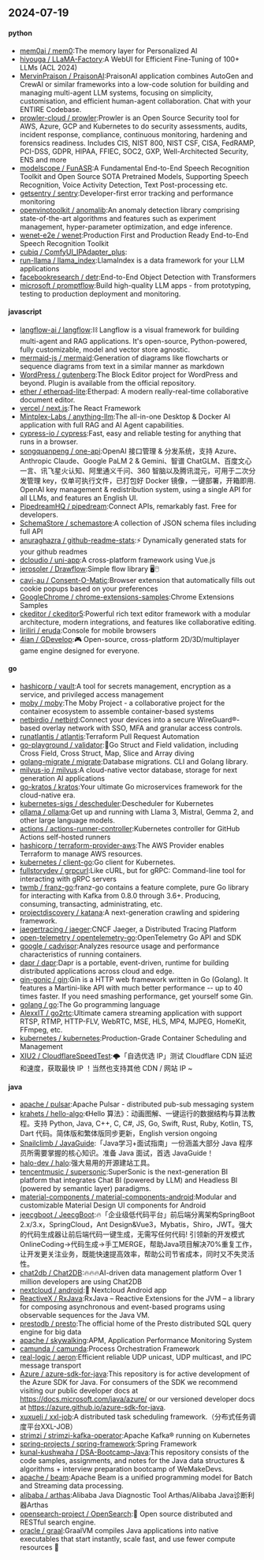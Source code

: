 ## 2024-07-19

#### python
* [mem0ai / mem0](https://github.com/mem0ai/mem0):The memory layer for Personalized AI
* [hiyouga / LLaMA-Factory](https://github.com/hiyouga/LLaMA-Factory):A WebUI for Efficient Fine-Tuning of 100+ LLMs (ACL 2024)
* [MervinPraison / PraisonAI](https://github.com/MervinPraison/PraisonAI):PraisonAI application combines AutoGen and CrewAI or similar frameworks into a low-code solution for building and managing multi-agent LLM systems, focusing on simplicity, customisation, and efficient human-agent collaboration. Chat with your ENTIRE Codebase.
* [prowler-cloud / prowler](https://github.com/prowler-cloud/prowler):Prowler is an Open Source Security tool for AWS, Azure, GCP and Kubernetes to do security assessments, audits, incident response, compliance, continuous monitoring, hardening and forensics readiness. Includes CIS, NIST 800, NIST CSF, CISA, FedRAMP, PCI-DSS, GDPR, HIPAA, FFIEC, SOC2, GXP, Well-Architected Security, ENS and more
* [modelscope / FunASR](https://github.com/modelscope/FunASR):A Fundamental End-to-End Speech Recognition Toolkit and Open Source SOTA Pretrained Models, Supporting Speech Recognition, Voice Activity Detection, Text Post-processing etc.
* [getsentry / sentry](https://github.com/getsentry/sentry):Developer-first error tracking and performance monitoring
* [openvinotoolkit / anomalib](https://github.com/openvinotoolkit/anomalib):An anomaly detection library comprising state-of-the-art algorithms and features such as experiment management, hyper-parameter optimization, and edge inference.
* [wenet-e2e / wenet](https://github.com/wenet-e2e/wenet):Production First and Production Ready End-to-End Speech Recognition Toolkit
* [cubiq / ComfyUI_IPAdapter_plus](https://github.com/cubiq/ComfyUI_IPAdapter_plus):
* [run-llama / llama_index](https://github.com/run-llama/llama_index):LlamaIndex is a data framework for your LLM applications
* [facebookresearch / detr](https://github.com/facebookresearch/detr):End-to-End Object Detection with Transformers
* [microsoft / promptflow](https://github.com/microsoft/promptflow):Build high-quality LLM apps - from prototyping, testing to production deployment and monitoring.

#### javascript
* [langflow-ai / langflow](https://github.com/langflow-ai/langflow):⛓️ Langflow is a visual framework for building multi-agent and RAG applications. It's open-source, Python-powered, fully customizable, model and vector store agnostic.
* [mermaid-js / mermaid](https://github.com/mermaid-js/mermaid):Generation of diagrams like flowcharts or sequence diagrams from text in a similar manner as markdown
* [WordPress / gutenberg](https://github.com/WordPress/gutenberg):The Block Editor project for WordPress and beyond. Plugin is available from the official repository.
* [ether / etherpad-lite](https://github.com/ether/etherpad-lite):Etherpad: A modern really-real-time collaborative document editor.
* [vercel / next.js](https://github.com/vercel/next.js):The React Framework
* [Mintplex-Labs / anything-llm](https://github.com/Mintplex-Labs/anything-llm):The all-in-one Desktop & Docker AI application with full RAG and AI Agent capabilities.
* [cypress-io / cypress](https://github.com/cypress-io/cypress):Fast, easy and reliable testing for anything that runs in a browser.
* [songquanpeng / one-api](https://github.com/songquanpeng/one-api):OpenAI 接口管理 & 分发系统，支持 Azure、Anthropic Claude、Google PaLM 2 & Gemini、智谱 ChatGLM、百度文心一言、讯飞星火认知、阿里通义千问、360 智脑以及腾讯混元，可用于二次分发管理 key，仅单可执行文件，已打包好 Docker 镜像，一键部署，开箱即用. OpenAI key management & redistribution system, using a single API for all LLMs, and features an English UI.
* [PipedreamHQ / pipedream](https://github.com/PipedreamHQ/pipedream):Connect APIs, remarkably fast. Free for developers.
* [SchemaStore / schemastore](https://github.com/SchemaStore/schemastore):A collection of JSON schema files including full API
* [anuraghazra / github-readme-stats](https://github.com/anuraghazra/github-readme-stats):⚡ Dynamically generated stats for your github readmes
* [dcloudio / uni-app](https://github.com/dcloudio/uni-app):A cross-platform framework using Vue.js
* [jerosoler / Drawflow](https://github.com/jerosoler/Drawflow):Simple flow library 🖥️🖱️
* [cavi-au / Consent-O-Matic](https://github.com/cavi-au/Consent-O-Matic):Browser extension that automatically fills out cookie popups based on your preferences
* [GoogleChrome / chrome-extensions-samples](https://github.com/GoogleChrome/chrome-extensions-samples):Chrome Extensions Samples
* [ckeditor / ckeditor5](https://github.com/ckeditor/ckeditor5):Powerful rich text editor framework with a modular architecture, modern integrations, and features like collaborative editing.
* [liriliri / eruda](https://github.com/liriliri/eruda):Console for mobile browsers
* [4ian / GDevelop](https://github.com/4ian/GDevelop):🎮 Open-source, cross-platform 2D/3D/multiplayer game engine designed for everyone.

#### go
* [hashicorp / vault](https://github.com/hashicorp/vault):A tool for secrets management, encryption as a service, and privileged access management
* [moby / moby](https://github.com/moby/moby):The Moby Project - a collaborative project for the container ecosystem to assemble container-based systems
* [netbirdio / netbird](https://github.com/netbirdio/netbird):Connect your devices into a secure WireGuard®-based overlay network with SSO, MFA and granular access controls.
* [runatlantis / atlantis](https://github.com/runatlantis/atlantis):Terraform Pull Request Automation
* [go-playground / validator](https://github.com/go-playground/validator):💯Go Struct and Field validation, including Cross Field, Cross Struct, Map, Slice and Array diving
* [golang-migrate / migrate](https://github.com/golang-migrate/migrate):Database migrations. CLI and Golang library.
* [milvus-io / milvus](https://github.com/milvus-io/milvus):A cloud-native vector database, storage for next generation AI applications
* [go-kratos / kratos](https://github.com/go-kratos/kratos):Your ultimate Go microservices framework for the cloud-native era.
* [kubernetes-sigs / descheduler](https://github.com/kubernetes-sigs/descheduler):Descheduler for Kubernetes
* [ollama / ollama](https://github.com/ollama/ollama):Get up and running with Llama 3, Mistral, Gemma 2, and other large language models.
* [actions / actions-runner-controller](https://github.com/actions/actions-runner-controller):Kubernetes controller for GitHub Actions self-hosted runners
* [hashicorp / terraform-provider-aws](https://github.com/hashicorp/terraform-provider-aws):The AWS Provider enables Terraform to manage AWS resources.
* [kubernetes / client-go](https://github.com/kubernetes/client-go):Go client for Kubernetes.
* [fullstorydev / grpcurl](https://github.com/fullstorydev/grpcurl):Like cURL, but for gRPC: Command-line tool for interacting with gRPC servers
* [twmb / franz-go](https://github.com/twmb/franz-go):franz-go contains a feature complete, pure Go library for interacting with Kafka from 0.8.0 through 3.6+. Producing, consuming, transacting, administrating, etc.
* [projectdiscovery / katana](https://github.com/projectdiscovery/katana):A next-generation crawling and spidering framework.
* [jaegertracing / jaeger](https://github.com/jaegertracing/jaeger):CNCF Jaeger, a Distributed Tracing Platform
* [open-telemetry / opentelemetry-go](https://github.com/open-telemetry/opentelemetry-go):OpenTelemetry Go API and SDK
* [google / cadvisor](https://github.com/google/cadvisor):Analyzes resource usage and performance characteristics of running containers.
* [dapr / dapr](https://github.com/dapr/dapr):Dapr is a portable, event-driven, runtime for building distributed applications across cloud and edge.
* [gin-gonic / gin](https://github.com/gin-gonic/gin):Gin is a HTTP web framework written in Go (Golang). It features a Martini-like API with much better performance -- up to 40 times faster. If you need smashing performance, get yourself some Gin.
* [golang / go](https://github.com/golang/go):The Go programming language
* [AlexxIT / go2rtc](https://github.com/AlexxIT/go2rtc):Ultimate camera streaming application with support RTSP, RTMP, HTTP-FLV, WebRTC, MSE, HLS, MP4, MJPEG, HomeKit, FFmpeg, etc.
* [kubernetes / kubernetes](https://github.com/kubernetes/kubernetes):Production-Grade Container Scheduling and Management
* [XIU2 / CloudflareSpeedTest](https://github.com/XIU2/CloudflareSpeedTest):🌩「自选优选 IP」测试 Cloudflare CDN 延迟和速度，获取最快 IP ！当然也支持其他 CDN / 网站 IP ~

#### java
* [apache / pulsar](https://github.com/apache/pulsar):Apache Pulsar - distributed pub-sub messaging system
* [krahets / hello-algo](https://github.com/krahets/hello-algo):《Hello 算法》：动画图解、一键运行的数据结构与算法教程。支持 Python, Java, C++, C, C#, JS, Go, Swift, Rust, Ruby, Kotlin, TS, Dart 代码。简体版和繁体版同步更新，English version ongoing
* [Snailclimb / JavaGuide](https://github.com/Snailclimb/JavaGuide):「Java学习+面试指南」一份涵盖大部分 Java 程序员所需要掌握的核心知识。准备 Java 面试，首选 JavaGuide！
* [halo-dev / halo](https://github.com/halo-dev/halo):强大易用的开源建站工具。
* [tencentmusic / supersonic](https://github.com/tencentmusic/supersonic):SuperSonic is the next-generation BI platform that integrates Chat BI (powered by LLM) and Headless BI (powered by semantic layer) paradigms.
* [material-components / material-components-android](https://github.com/material-components/material-components-android):Modular and customizable Material Design UI components for Android
* [jeecgboot / JeecgBoot](https://github.com/jeecgboot/JeecgBoot):🔥「企业级低代码平台」前后端分离架构SpringBoot 2.x/3.x，SpringCloud，Ant Design&Vue3，Mybatis，Shiro，JWT。强大的代码生成器让前后端代码一键生成，无需写任何代码! 引领新的开发模式OnlineCoding->代码生成->手工MERGE，帮助Java项目解决70%重复工作，让开发更关注业务，既能快速提高效率，帮助公司节省成本，同时又不失灵活性。
* [chat2db / Chat2DB](https://github.com/chat2db/Chat2DB):🔥🔥🔥AI-driven data management platform Over 1 million developers are using Chat2DB
* [nextcloud / android](https://github.com/nextcloud/android):📱 Nextcloud Android app
* [ReactiveX / RxJava](https://github.com/ReactiveX/RxJava):RxJava – Reactive Extensions for the JVM – a library for composing asynchronous and event-based programs using observable sequences for the Java VM.
* [prestodb / presto](https://github.com/prestodb/presto):The official home of the Presto distributed SQL query engine for big data
* [apache / skywalking](https://github.com/apache/skywalking):APM, Application Performance Monitoring System
* [camunda / camunda](https://github.com/camunda/camunda):Process Orchestration Framework
* [real-logic / aeron](https://github.com/real-logic/aeron):Efficient reliable UDP unicast, UDP multicast, and IPC message transport
* [Azure / azure-sdk-for-java](https://github.com/Azure/azure-sdk-for-java):This repository is for active development of the Azure SDK for Java. For consumers of the SDK we recommend visiting our public developer docs at https://docs.microsoft.com/java/azure/ or our versioned developer docs at https://azure.github.io/azure-sdk-for-java.
* [xuxueli / xxl-job](https://github.com/xuxueli/xxl-job):A distributed task scheduling framework.（分布式任务调度平台XXL-JOB）
* [strimzi / strimzi-kafka-operator](https://github.com/strimzi/strimzi-kafka-operator):Apache Kafka® running on Kubernetes
* [spring-projects / spring-framework](https://github.com/spring-projects/spring-framework):Spring Framework
* [kunal-kushwaha / DSA-Bootcamp-Java](https://github.com/kunal-kushwaha/DSA-Bootcamp-Java):This repository consists of the code samples, assignments, and notes for the Java data structures & algorithms + interview preparation bootcamp of WeMakeDevs.
* [apache / beam](https://github.com/apache/beam):Apache Beam is a unified programming model for Batch and Streaming data processing.
* [alibaba / arthas](https://github.com/alibaba/arthas):Alibaba Java Diagnostic Tool Arthas/Alibaba Java诊断利器Arthas
* [opensearch-project / OpenSearch](https://github.com/opensearch-project/OpenSearch):🔎 Open source distributed and RESTful search engine.
* [oracle / graal](https://github.com/oracle/graal):GraalVM compiles Java applications into native executables that start instantly, scale fast, and use fewer compute resources 🚀

